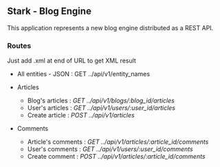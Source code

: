 ## Stark - Blog Engine

This application represents a new blog engine distributed as a REST API.

### Routes 

Just add .xml at end of URL to get XML result

* All entities - JSON : GET ../api/v1/entity_names

* Articles 
  * Blog's articles : *GET ../api/v1/blogs/:blog_id/articles*
  * User's articles : *GET ../api/v1/users/:user_id/articles*
  * Create article : *POST ../api/v1/articles*
  
* Comments
  * Article's comments : *GET ../api/v1/articles/:article_id/comments*
  * User's comments : *GET ../api/v1/users/:user_id/comments*
  * Create comment : *POST ../api/v1/articles/:article_id/comments*


